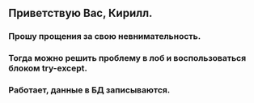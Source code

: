 ## Приветствую Вас, Кирилл.
### Прошу прощения за свою невнимательность.
### Тогда можно решить проблему в лоб и воспользоваться блоком try-except.
### Работает, данные в БД записываются. 


